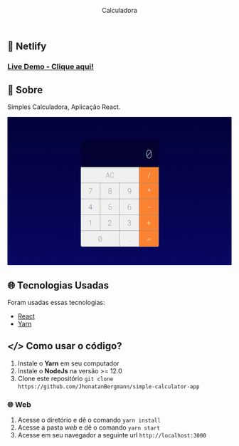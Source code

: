 <p align="center">Calculadora</p>

<br>

## 🔷 Netlify

### [Live Demo - Clique aqui!](https://jhonatanbergmann-simplecalculator.netlify.app/)

## 📅 Sobre

Simples Calculadora, Aplicação React.

<p align="center">
  <img src="forReadme/web.png" alt="img" >
</p>

## 🌐 Tecnologias Usadas
Foram usadas essas tecnologias:

- [React](https://pt-br.reactjs.org/)
- [Yarn](https://yarnpkg.com/)

## ***</>*** Como usar o código?
1. Instale o **Yarn** em seu computador
1. Instale o **NodeJs** na versão >= 12.0
1. Clone este repositório `git clone https://github.com/JhonatanBergmann/simple-calculator-app`

### 🌐 Web
1. Acesse o diretório e dê o comando `yarn install`
1. Acesse a pasta *web* e dê o comando `yarn start`
1. Acesse em seu navegador a seguinte url `http://localhost:3000`
